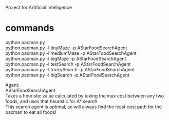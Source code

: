 Project for Artificial Intelligence  

# commands

python pacman.py  
python pacman.py -l tinyMaze -p AStarFoodSearchAgent  
python pacman.py -l mediumMaze -p AStarFoodSearchAgent  
python pacman.py -l bigMaze -p AStarFoodSearchAgent  
python pacman.py -l testSearch -p AStarFoodSearchAgent  
python pacman.py -l trickySearch -p AStarFoodSearchAgent  
python pacman.py -l bigSearch  -p AStarFoodSearchAgent  

Agent:  
AStarFoodSearchAgent   
Takes a heuristic value calculated by taking the max cost between any two foods, and uses that heuristic for A* search  
This search agent is optimal, so will always find the least cost path for the pacman to eat all foods!  



